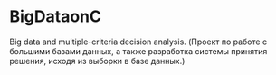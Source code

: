 # BigDataonC
Big data and multiple-criteria decision analysis. (Проект по работе с большими базами данных, а также разработка системы принятия решения, исходя из выборки в базе данных.)
